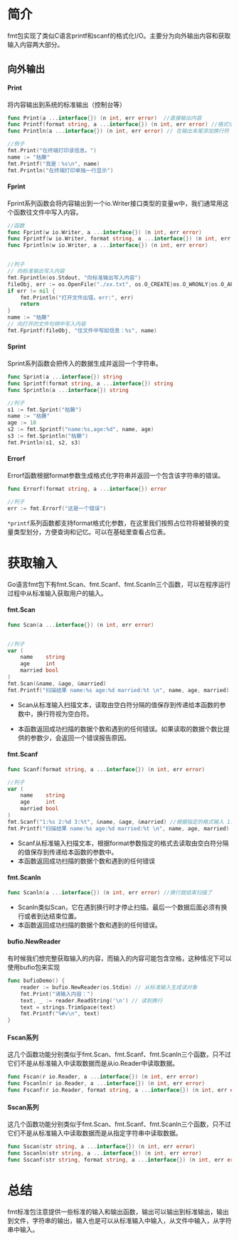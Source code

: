 # 简介

fmt包实现了类似C语言printf和scanf的格式化I/O。主要分为向外输出内容和获取输入内容两大部分。



## 向外输出

#### Print

将内容输出到系统的标准输出（控制台等）

```go
func Print(a ...interface{}) (n int, err error)  //直接输出内容
func Printf(format string, a ...interface{}) (n int, err error) //格式化输出字符串
func Println(a ...interface{}) (n int, err error) // 在输出末尾添加换行符

//例子
fmt.Print("在终端打印该信息。") 
name := "枯藤"
fmt.Printf("我是：%s\n", name)
fmt.Println("在终端打印单独一行显示")
```

#### Fprint

Fprint系列函数会将内容输出到一个io.Writer接口类型的变量w中，我们通常用这个函数往文件中写入内容。

```go
//函数
func Fprint(w io.Writer, a ...interface{}) (n int, err error)
func Fprintf(w io.Writer, format string, a ...interface{}) (n int, err error)
func Fprintln(w io.Writer, a ...interface{}) (n int, err error)


//列子
// 向标准输出写入内容
fmt.Fprintln(os.Stdout, "向标准输出写入内容")
fileObj, err := os.OpenFile("./xx.txt", os.O_CREATE|os.O_WRONLY|os.O_APPEND, 0644)
if err != nil {
    fmt.Println("打开文件出错，err:", err)
    return
}
name := "枯藤"
// 向打开的文件句柄中写入内容
fmt.Fprintf(fileObj, "往文件中写如信息：%s", name)
```

#### Sprint

Sprint系列函数会把传入的数据生成并返回一个字符串。

```go
func Sprint(a ...interface{}) string
func Sprintf(format string, a ...interface{}) string
func Sprintln(a ...interface{}) string

//列子
s1 := fmt.Sprint("枯藤")
name := "枯藤"
age := 18
s2 := fmt.Sprintf("name:%s,age:%d", name, age)
s3 := fmt.Sprintln("枯藤")
fmt.Println(s1, s2, s3)
```

#### Errorf

Errorf函数根据format参数生成格式化字符串并返回一个包含该字符串的错误。

```go
func Errorf(format string, a ...interface{}) error

//列子
err := fmt.Errorf("这是一个错误")
```

`*printf`系列函数都支持format格式化参数，在这里我们按照占位符将被替换的变量类型划分，方便查询和记忆。可以在基础里查看占位表。



# 获取输入

Go语言fmt包下有fmt.Scan、fmt.Scanf、fmt.Scanln三个函数，可以在程序运行过程中从标准输入获取用户的输入。

#### fmt.Scan

```go
func Scan(a ...interface{}) (n int, err error)


//列子
var (
    name    string
    age     int
    married bool
)
fmt.Scan(&name, &age, &married)
fmt.Printf("扫描结果 name:%s age:%d married:%t \n", name, age, married)
```

- Scan从标准输入扫描文本，读取由空白符分隔的值保存到传递给本函数的参数中，换行符视为空白符。

- 本函数返回成功扫描的数据个数和遇到的任何错误。如果读取的数据个数比提供的参数少，会返回一个错误报告原因。

  

#### fmt.Scanf

```go
func Scanf(format string, a ...interface{}) (n int, err error)

//列子
var (
    name    string
    age     int
    married bool
)
fmt.Scanf("1:%s 2:%d 3:%t", &name, &age, &married) //根据指定的格式输入 1:枯藤 2:18 3:false
fmt.Printf("扫描结果 name:%s age:%d married:%t \n", name, age, married)
```

- Scanf从标准输入扫描文本，根据format参数指定的格式去读取由空白符分隔的值保存到传递给本函数的参数中。
- 本函数返回成功扫描的数据个数和遇到的任何错误

#### fmt.Scanln

```go
func Scanln(a ...interface{}) (n int, err error) //换行就结束扫描了
```

- Scanln类似Scan，它在遇到换行时才停止扫描。最后一个数据后面必须有换行或者到达结束位置。
- 本函数返回成功扫描的数据个数和遇到的任何错误。

#### bufio.NewReader

有时候我们想完整获取输入的内容，而输入的内容可能包含空格，这种情况下可以使用bufio包来实现

```go
func bufioDemo() {
    reader := bufio.NewReader(os.Stdin) // 从标准输入生成读对象
    fmt.Print("请输入内容：")
    text, _ := reader.ReadString('\n') // 读到换行
    text = strings.TrimSpace(text)
    fmt.Printf("%#v\n", text)
}
```

#### Fscan系列

这几个函数功能分别类似于fmt.Scan、fmt.Scanf、fmt.Scanln三个函数，只不过它们不是从标准输入中读取数据而是从io.Reader中读取数据。

```go
func Fscan(r io.Reader, a ...interface{}) (n int, err error)
func Fscanln(r io.Reader, a ...interface{}) (n int, err error)
func Fscanf(r io.Reader, format string, a ...interface{}) (n int, err error)
```

#### Sscan系列

这几个函数功能分别类似于fmt.Scan、fmt.Scanf、fmt.Scanln三个函数，只不过它们不是从标准输入中读取数据而是从指定字符串中读取数据。

```go
func Sscan(str string, a ...interface{}) (n int, err error)
func Sscanln(str string, a ...interface{}) (n int, err error)
func Sscanf(str string, format string, a ...interface{}) (n int, err error)
```





# 总结

fmt标准包注意提供一些标准的输入和输出函数，输出可以输出到标准输出，输出到文件，字符串的输出，输入也是可以从标准输入中输入，从文件中输入，从字符串中输入。